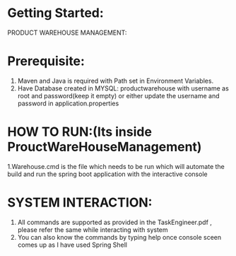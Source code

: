 # Getting Started:
PRODUCT WAREHOUSE MANAGEMENT:

# Prerequisite:
1. Maven and Java is required with Path set in Environment Variables.
2. Have Database created in MYSQL: productwarehouse with username as root and password(keep it empty) or either update the username and password in application.properties



# HOW TO RUN:(Its inside ProuctWareHouseManagement)
1.Warehouse.cmd is the file which needs to be run which will automate the build and run the spring boot application with the interactive console

# SYSTEM INTERACTION:
1. All commands are supported as provided in the TaskEngineer.pdf , please refer the same while interacting with system 
2. You can also know the commands by typing help once console sceen comes up as I have used Spring Shell




